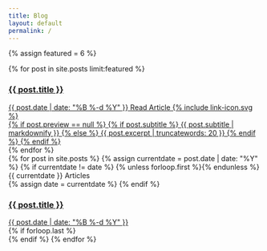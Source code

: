 ```yaml
---
title: Blog
layout: default
permalink: /
---
```

{% assign featured = 6 %}
<section class="featured grid">
	{% for post in site.posts limit:featured %}
		<a href="{% if post.link %}{{ post.link }}{% else %}{{ post.url }}{% endif %}" class="featured--tile"{% if post.preview %} style="background-image:url({{ post.preview }});"{% endif %}>
			<article class="featured--content">
				<h1>{{ post.title }}</h1>
				<div class="featured--meta">
					<time class="featured--meta--date">{{ post.date | date: "%B %-d %Y" }}</time>
					<span class="featured--meta--prompt caps">Read Article {% include link-icon.svg %}</span>
				</div>
				{% if post.preview == null %}
					{% if post.subtitle %}
						{{ post.subtitle | markdownify }}
					{% else %}
						{{ post.excerpt | truncatewords: 20 }}
					{% endif %}
				{% endif %}
			</article>
		</a>
	{% endfor %}
</section>
<section class="blog grid">
	{% for post in site.posts %}
		{% assign currentdate = post.date | date: "%Y" %}
		{% if currentdate != date %}
			{% unless forloop.first %}</div>{% endunless %}
			<span class="blog--year grid--col--mini caps"><time>{{ currentdate }}</time> Articles</span>
			<div class="blog--items grid--col--maxi">
			{% assign date = currentdate %}
		{% endif %}
			<a href="{% if post.link %}{{ post.link }}{% else %}{{ post.url }}{% endif %}" class="blog--item">
				<article>
					<h1>{{ post.title }}</h1>
					<time class="blog--date">{{ post.date | date: "%B %-d %Y" }}</time>
				</article>
			</a>
		{% if forloop.last %}</div>{% endif %}
	{% endfor %}
</section>